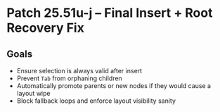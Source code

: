 # Patch 25.51u-j – Final Insert + Root Recovery Fix

## Goals
- Ensure selection is always valid after insert
- Prevent `Tab` from orphaning children
- Automatically promote parents or new nodes if they would cause a layout wipe
- Block fallback loops and enforce layout visibility sanity
